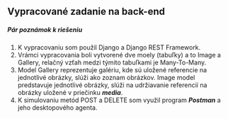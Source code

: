 ## Vypracované zadanie na back-end
##### Pár poznámok k riešeniu
  1. K vypracovaniu som použil Django a Django REST Framework.
  2. Vrámci vypracovania boli vytvorené dve moely (tabuľky) a to Image a Gallery, relačný vzťah medzi týmito tabuľkami je
     Many-To-Many.
  3. Model Gallery reprezentuje galériu, kde sú uložené referencie na jednotlivé obrázky, slúži ako zoznam obrázkov. Image model          predstavuje jednotlivé obrázky, slúži na udržiavanie referencií na obrázky uložené v priečinku ***media***.
  3. K simulovaniu metód POST a DELETE som využil program ***Postman*** a jeho desktopového agenta.   
 
